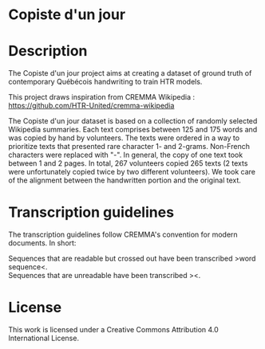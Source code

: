 # Copiste d'un jour
# Description
The Copiste d'un jour project aims at creating a dataset of ground truth of contemporary Québécois handwriting to train HTR models.

This project draws inspiration from CREMMA Wikipedia : https://github.com/HTR-United/cremma-wikipedia

The Copiste d'un jour dataset is based on a collection of randomly selected Wikipedia summaries. Each text comprises between 125 and 175 words and was copied by hand by volunteers. 
The texts were ordered in a way to prioritize texts that presented rare character 1- and 2-grams. Non-French characters were replaced with "-".
In general, the copy of one text took between 1 and 2 pages. In total, 267 volunteers copied 265 texts (2 texts were unfortunately copied twice by two different volunteers). 
We took care of the alignment between the handwritten portion and the original text.

# Transcription guidelines
The transcription guidelines follow CREMMA's convention for modern documents. In short:

Sequences that are readable but crossed out have been transcribed \>word sequence<.  
Sequences that are unreadable have been transcribed \><.

# License
This work is licensed under a Creative Commons Attribution 4.0 International License.

